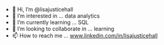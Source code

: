 - 👋 Hi, I’m @lisajusticehall
- 👀 I’m interested in ... data analytics
- 🌱 I’m currently learning ... SQL
- 💞️ I’m looking to collaborate in ... learning
- 📫 How to reach me ... www.linkedin.com/in/lisajusticehall

<!---
lisajusticehall/lisajusticehall is a ✨ special ✨ repository because its `README.md` (this file) appears on your GitHub profile.
You can click the Preview link to take a look at your changes.
--->
